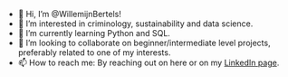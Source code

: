 - 👋 Hi, I’m @WillemijnBertels!
- 👀 I’m interested in criminology, sustainability and data science.
- 🌱 I’m currently learning Python and SQL.
- 💞️ I’m looking to collaborate on beginner/intermediate level projects, preferably related to one of my interests.
- 📫 How to reach me: By reaching out on here or on my [LinkedIn page](https://www.linkedin.com/in/willemijnbertels/).

<!---
WillemijnBertels/WillemijnBertels is a ✨ special ✨ repository because its `README.md` (this file) appears on your GitHub profile.
You can click the Preview link to take a look at your changes.
--->
